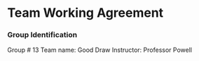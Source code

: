 # Team Working Agreement

### Group Identification
Group # 13
Team name: Good Draw
Instructor: Professor Powell
